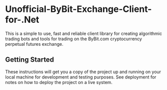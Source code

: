 # Unofficial-ByBit-Exchange-Client-for-.Net

This is a simple to use, fast and reliable client library for creating algorithmic trading bots and tools for trading on the ByBit.com cryptocurrency perpetual futures exchange.

## Getting Started

These instructions will get you a copy of the project up and running on your local machine for development and testing purposes. See deployment for notes on how to deploy the project on a live system.
